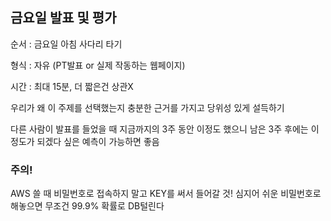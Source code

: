 ## 금요일 발표 및 평가

순서 : 금요일 아침 사다리 타기

형식 : 자유 (PT발표 or 실제 작동하는 웹페이지)

시간 : 최대 15분, 더 짧은건 상관X

우리가 왜 이 주제를 선택했는지 충분한 근거를 가지고
당위성 있게 설득하기

다른 사람이 발표를 들었을 때 
지금까지의 3주 동안 이정도 했으니 남은 3주 후에는
이정도가 되겠다 싶은 예측이 가능하면 좋음



### 주의!

AWS 쓸 때 비밀번호로 접속하지 말고
KEY를 써서 들어갈 것!
심지어 쉬운 비밀번호로 해놓으면
무조건 99.9% 확률로 DB털린다